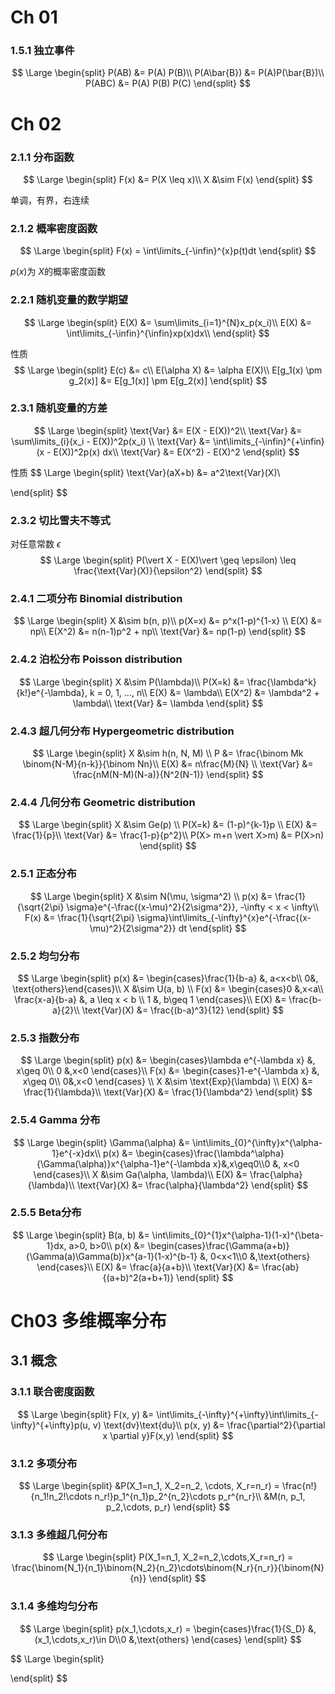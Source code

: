 # Ch 01 

### 1.5.1 独立事件

$$
\Large
\begin{split}
P(AB) &= P(A) P(B)\\
P(A\bar{B}) &= P(A)P(\bar{B})\\
P(ABC) &= P(A) P(B) P(C)
\end{split}
$$



# Ch 02

### 2.1.1 分布函数

$$
\Large
\begin{split}
F(x) &= P(X \leq x)\\
X &\sim F(x)
\end{split}
$$

单调，有界，右连续

### 2.1.2 概率密度函数

$$
\Large
\begin{split}
F(x) = \int\limits_{-\infin}^{x}p(t)dt
\end{split}
$$

$p(x)$为 $X$的概率密度函数

### 2.2.1 随机变量的数学期望

$$
\Large
\begin{split}
E(X) &= \sum\limits_{i=1}^{N}x_p(x_i)\\
E(X) &= \int\limits_{-\infin}^{\infin}xp(x)dx\\
\end{split}
$$

性质
$$
\Large
\begin{split}
E(c) &= c\\
E(\alpha X) &= \alpha E(X)\\
E[g_1(x) \pm g_2(x)] &= E[g_1(x)] \pm E[g_2(x)]
\end{split}
$$

### 2.3.1 随机变量的方差

$$
\Large
\begin{split}
\text{Var} &= E(X - E(X))^2\\
\text{Var} &= \sum\limits_{i}(x_i - E(X))^2p(x_i)   \\
\text{Var} &= \int\limits_{-\infin}^{+\infin}(x - E(X))^2p(x) dx\\
\text{Var} &= E(X^2) - E(X)^2
\end{split}
$$

性质
$$
\Large
\begin{split}
\text{Var}(aX+b) &= a^2\text{Var}(X)\\

\end{split}
$$

### 2.3.2 切比雪夫不等式

对任意常数 $\epsilon$
$$
\Large
\begin{split}
P(\vert X - E(X)\vert \geq \epsilon) \leq \frac{\text{Var}(X)}{\epsilon^2}
\end{split}
$$

### 2.4.1 二项分布 Binomial distribution

$$
\Large
\begin{split}
X &\sim b(n, p)\\
p(X=x) &= p^x(1-p)^{1-x} \\
E(X) &= np\\
E(X^2) &= n(n-1)p^2 + np\\
\text{Var} &= np(1-p)
\end{split}
$$

### 2.4.2 泊松分布 Poisson distribution

$$
\Large
\begin{split}
X &\sim P(\lambda)\\
P(X=k) &= \frac{\lambda^k}{k!}e^{-\lambda}, k = 0, 1, ..., n\\
E(X) &= \lambda\\
E(X^2) &= \lambda^2 + \lambda\\
\text{Var} &= \lambda
\end{split}
$$

### 2.4.3  超几何分布 Hypergeometric distribution

$$
\Large
\begin{split}
X &\sim h(n, N, M) \\
P &= \frac{\binom Mk \binom{N-M}{n-k}}{\binom Nn}\\
E(X) &= n\frac{M}{N} \\
\text{Var} &= \frac{nM(N-M)(N-a)}{N^2(N-1)}
\end{split}
$$

### 2.4.4 几何分布 Geometric distribution

$$
\Large
\begin{split}
X &\sim Ge(p) \\
P(X=k) &= (1-p)^{k-1}p \\
E(X) &= \frac{1}{p}\\
\text{Var} &=  \frac{1-p}{p^2}\\
P(X> m+n \vert X>m) &= P(X>n)
\end{split}
$$

### 2.5.1 正态分布

$$
\Large
\begin{split}
X &\sim N(\mu, \sigma^2) \\
p(x) &= \frac{1}{\sqrt{2\pi} \sigma}e^{-\frac{(x-\mu)^2}{2\sigma^2}}, -\infty < x < \infty\\
F(x) &= \frac{1}{\sqrt{2\pi} \sigma}\int\limits_{-\infty}^{x}e^{-\frac{(x-\mu)^2}{2\sigma^2}} dt
\end{split}
$$

### 2.5.2 均匀分布

$$
\Large
\begin{split}
p(x) &=  \begin{cases}\frac{1}{b-a} &, a<x<b\\ 0&, \text{others}\end{cases}\\
X &\sim U(a, b) \\
F(x) &= \begin{cases}0 &,x<a\\ \frac{x-a}{b-a} &, a \leq x < b \\ 1 &, b\geq 1 \end{cases}\\
E(X) &= \frac{b-a}{2}\\
\text{Var}(X) &= \frac{(b-a)^3}{12}
\end{split}
$$

### 2.5.3 指数分布

$$
\Large
\begin{split}
p(x) &= \begin{cases}\lambda e^{-\lambda x} &, x\geq 0\\ 0 &,x<0 \end{cases}\\
F(x) &= \begin{cases}1-e^{-\lambda x} &, x\geq 0\\ 0&,x<0 \end{cases} \\
X &\sim \text{Exp}(\lambda) \\
E(X) &= \frac{1}{\lambda}\\
\text{Var}(X) &= \frac{1}{\lambda^2}
\end{split}
$$

### 2.5.4 Gamma 分布

$$
\Large
\begin{split}
\Gamma(\alpha) &= \int\limits_{0}^{\infty}x^{\alpha-1}e^{-x}dx\\
p(x) &= \begin{cases}\frac{\lambda^\alpha}{\Gamma(\alpha)}x^{\alpha-1}e^{-\lambda x}&,x\geq0\\0 &, x<0  \end{cases}\\
X &\sim Ga(\alpha, \lambda)\\
E(X) &= \frac{\alpha}{\lambda}\\
\text{Var}(X) &= \frac{\alpha}{\lambda^2}
\end{split}
$$



### 2.5.5 Beta分布

$$
\Large
\begin{split}
B(a, b) &= \int\limits_{0}^{1}x^{\alpha-1}(1-x)^{\beta-1}dx, a>0, b>0\\
p(x) &= \begin{cases}\frac{\Gamma(a+b)}{\Gamma(a)\Gamma(b)}x^{a-1}(1-x)^{b-1} &, 0<x<1\\0 &,\text{others} \end{cases}\\
E(X) &= \frac{a}{a+b}\\
\text{Var}(X) &= \frac{ab}{(a+b)^2(a+b+1)}
\end{split}
$$



# Ch03 多维概率分布

## 3.1 概念

### 3.1.1 联合密度函数

$$
\Large
\begin{split}
F(x, y) &= \int\limits_{-\infty}^{+\infty}\int\limits_{-\infty}^{+\infty}p(u, v) \text{dv}\text{du}\\
p(x, y) &= \frac{\partial^2}{\partial x \partial y}F(x,y)
\end{split}
$$





### 3.1.2 多项分布

$$
\Large
\begin{split}
&P(X_1=n_1, X_2=n_2, \cdots, X_r=n_r) = \frac{n!}{n_1!n_2!\cdots n_r!}p_1^{n_1}p_2^{n_2}\cdots p_r^{n_r}\\
&M(n, p_1, p_2,\cdots, p_r)
\end{split}
$$



### 3.1.3 多维超几何分布

$$
\Large
\begin{split}
P(X_1=n_1, X_2=n_2,\cdots,X_r=n_r) = \frac{\binom{N_1}{n_1}\binom{N_2}{n_2}\cdots\binom{N_r}{n_r}}{\binom{N}{n}}
\end{split}
$$

### 3.1.4 多维均匀分布

$$
\Large
\begin{split}
p(x_1,\cdots,x_r) = \begin{cases}\frac{1}{S_D} &,(x_1,\cdots,x_r)\in D\\0 &,\text{others} \end{cases}
\end{split}
$$



















$$
\Large
\begin{split}

\end{split}
$$
